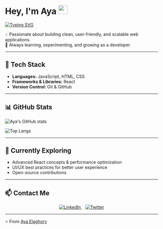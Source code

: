 #  Hey, I'm Aya <img src="https://raw.githubusercontent.com/MartinHeinz/MartinHeinz/master/wave.gif" width="30px">

[![Typing SVG](https://readme-typing-svg.demolab.com?font=Fira+Code&size=24&pause=1000&color=F75C7E&center=true&vCenter=true&width=500&lines=Web+Developer+%7C+React+%7C+JavaScript;Love+to+Build+Cool+Stuff;Always+Learning+🚀)](https://git.io/typing-svg)


💡 Passionate about building clean, user-friendly, and scalable web applications.  
🚀 Always learning, experimenting, and growing as a developer.  

---

## 🔧 Tech Stack  
- **Languages:** JavaScript, HTML, CSS  
- **Frameworks & Libraries:** React  
- **Version Control:** Git & GitHub  

---

## 📊 GitHub Stats  
![Aya's GitHub stats](https://github-readme-stats.vercel.app/api?username=YourGitHubUsername&show_icons=true&theme=radical)  

![Top Langs](https://github-readme-stats.vercel.app/api/top-langs/?username=YourGitHubUsername&layout=compact&theme=radical)  

---

## 🌱 Currently Exploring  
- Advanced React concepts & performance optimization  
- UI/UX best practices for better user experience  
- Open-source contributions  

---



## 📫 Contact Me  

<p align="center">
  <a href="https://www.linkedin.com/in/Aya Elaghory/" target="_blank">
    <img src="https://img.shields.io/badge/LinkedIn-%230A66C2.svg?&style=for-the-badge&logo=linkedin&logoColor=white" alt="LinkedIn"/>
  </a>
  &nbsp;&nbsp;
  <a href="https://twitter.com/aya-elaghory" target="_blank">
    <img src="https://img.shields.io/badge/Twitter-%231DA1F2.svg?&style=for-the-badge&logo=twitter&logoColor=white" alt="Twitter"/>
  </a>
</p>

---

⭐️ From [Aya Elaghory](https://github.com/aya-elaghory)


